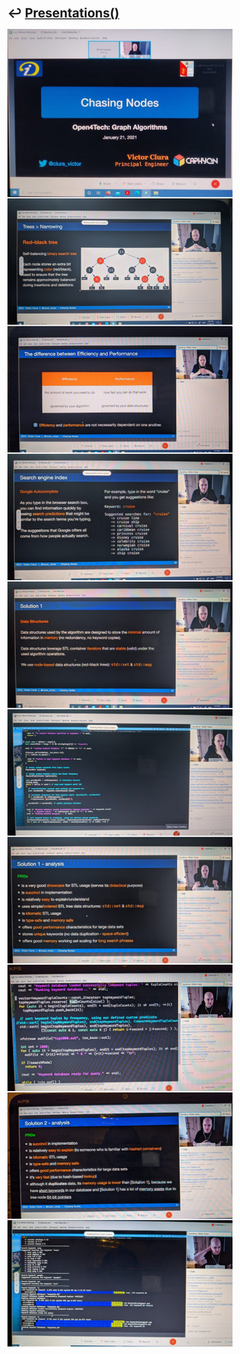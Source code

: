 # ↩️ [Presentations()](https://cpp-red-lion.github.io/presentations/list.html)

![](PHOTO-2021-01-21-13-54-54.jpg)  
![](PHOTO-2021-01-21-19-21-31.jpg)  
![](PHOTO-2021-01-21-19-22-06.jpg)  
![](PHOTO-2021-01-21-19-21-18.jpg)  
![](PHOTO-2021-01-21-19-21-11.jpg)  
![](PHOTO-2021-01-21-19-20-58.jpg)  
![](PHOTO-2021-01-21-19-20-44.jpg)  
![](PHOTO-2021-01-21-19-20-29.jpg)  
![](PHOTO-2021-01-21-19-20-22.jpg)  
![](PHOTO-2021-01-21-19-20-14.jpg)  
